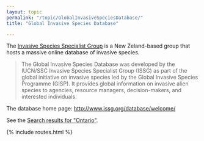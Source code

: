 ```yaml
---
layout: topic
permalink: "/topic/GlobalInvasiveSpeciesDatabase/"
title: "Global Invasive Species Database"

---
```


The [Invasive Species Specialist Group](http://issg.org/) is a New Zeland-based group that hosts a massive online database of invasive species.

<blockquote>
The Global Invasive Species Database was developed by the IUCN/SSC Invasive Species Specialist Group (ISSG) as part of the global initiative on invasive species led by the Global Invasive Species Programme (GISP). It provides global information on invasive alien species to agencies, resource managers, decision-makers, and interested individuals.
</blockquote>

The database home page: http://www.issg.org/database/welcome/

See the [Search results for "Ontario"](http://www.issg.org/database/species/search.asp?sts=sss&st=sss&fr=1&sn=&rn=Ontario&hci=-1&ei=-1&x=28&y=5).

{% include routes.html %}
